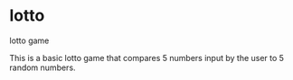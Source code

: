 # lotto
lotto game

This is a basic lotto game that compares 5 numbers input by the user to 5 random numbers.
